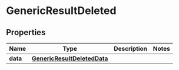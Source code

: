

# GenericResultDeleted


## Properties

| Name | Type | Description | Notes |
|------------ | ------------- | ------------- | -------------|
|**data** | [**GenericResultDeletedData**](GenericResultDeletedData.md) |  |  |



